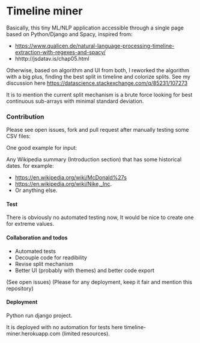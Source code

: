 # Timeline miner

Basically, this tiny ML/NLP application accessible through a single page based on Python/Django and Spacy, inspired from:

- https://www.qualicen.de/natural-language-processing-timeline-extraction-with-regexes-and-spacy/
- hhttp://jsdatav.is/chap05.html

Otherwise, based on algorithm and UI from both, I reworked the algorithm with a big plus, finding the best split in timeline and colorize splits. See my discussion here https://datascience.stackexchange.com/q/85231/107273

It is to mention the current split mechanism is a brute force looking for best continuous sub-arrays with minimal standard deviation. 

### Contribution

Please see open issues, fork and pull request after manually testing some CSV files:

One good example for input:

Any Wikipedia summary (Introduction section) that has some historical dates. for example:

- https://en.wikipedia.org/wiki/McDonald%27s
- https://en.wikipedia.org/wiki/Nike,_Inc.
- Or anything else.

#### Test

There is obviously no automated testing now, It would be nice to create one for extreme values.

#### Collaboration and todos

- Automated tests
- Decouple code for readibility
- Revise split mechanism
- Better UI (probably with themes) and better code export

(See open issues)
(Please for any deployment, keep it fair and mention this repository)

#### Deployment

Python run django project.

It is deployed with no automation for tests here timeline-miner.herokuapp.com (limited resources).